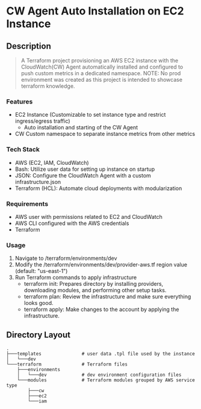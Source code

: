 # CW Agent Auto Installation on EC2 Instance

## Description
> A Terraform project provisioning an AWS EC2 instance with the CloudWatch(CW) Agent automatically installed and configured to push custom metrics in a dedicated namespace.
> NOTE: No prod environment was created as this project is intended to showcase terraform knowledge.

### Features
- EC2 Instance (Customizable to set instance type and restrict ingress/egress traffic)
    - Auto installation and starting of the CW Agent
- CW Custom namespace to separate instance metrics from other metrics
### Tech Stack
- AWS (EC2, IAM, CloudWatch)
- Bash: Utilize user data for setting up instance on startup
- JSON: Configure the CloudWatch Agent with a custom infrastructure.json
- Terraform (HCL): Automate cloud deployments with modularization

### Requirements
- AWS user with permissions related to EC2 and CloudWatch
- AWS CLI configured with the AWS credentials
- Terraform
### Usage
1. Navigate to /terraform/environments/dev
2. Modify the /terraform/environments/dev/provider-aws.tf region value (default: "us-east-1")
3. Run Terraform commands to apply infrastructure
    - terraform init: Prepares directory by installing providers, downloading modules, and performing other setup tasks.
    - terraform plan: Review the infrastructure and make sure everything looks good.
    - terraform apply: Make changes to the account by applying the infrastructure.


## Directory Layout
    .
    ├───templates               # user data .tpl file used by the instance
    │   └───dev
    └───terraform               # Terraform files
        ├───environments            
        │   └───dev             # dev environment configuration files
        └───modules             # Terraform modules grouped by AWS service type
            ├───cw
            ├───ec2
            └───iam

